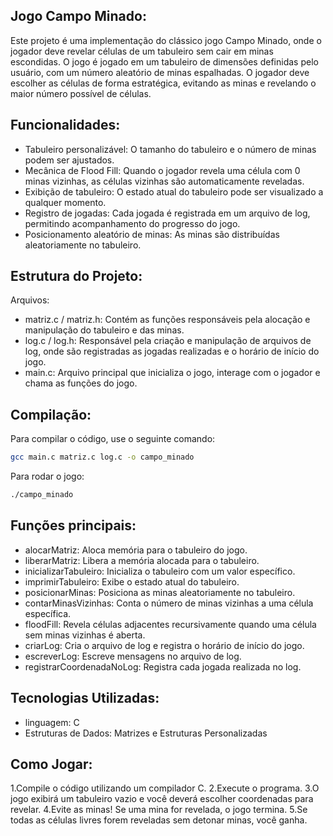 ## Jogo Campo Minado:

Este projeto é uma implementação do clássico jogo Campo Minado, onde o jogador deve revelar células de um tabuleiro sem cair em minas escondidas. O jogo é jogado em um tabuleiro de dimensões definidas pelo usuário, com um número aleatório de minas espalhadas. O jogador deve escolher as células de forma estratégica, evitando as minas e revelando o maior número possível de células.



## Funcionalidades:

- Tabuleiro personalizável: O tamanho do tabuleiro e o número de minas podem ser ajustados.
- Mecânica de Flood Fill: Quando o jogador revela uma célula com 0 minas vizinhas, as células vizinhas são automaticamente reveladas.
- Exibição de tabuleiro: O estado atual do tabuleiro pode ser visualizado a qualquer momento.
- Registro de jogadas: Cada jogada é registrada em um arquivo de log, permitindo acompanhamento do progresso do jogo.
- Posicionamento aleatório de minas: As minas são distribuídas aleatoriamente no tabuleiro.


## Estrutura do Projeto:

Arquivos:

- matriz.c / matriz.h: Contém as funções responsáveis pela alocação e manipulação do tabuleiro e das minas.
- log.c / log.h: Responsável pela criação e manipulação de arquivos de log, onde são registradas as jogadas realizadas e o horário de início do jogo.
- main.c: Arquivo principal que inicializa o jogo, interage com o jogador e chama as funções do jogo.


## Compilação:

Para compilar o código, use o seguinte comando:
  ```bash
  gcc main.c matriz.c log.c -o campo_minado
  ```

Para rodar o jogo:
  ```bash
  ./campo_minado
```

## Funções principais:

- alocarMatriz: Aloca memória para o tabuleiro do jogo.
- liberarMatriz: Libera a memória alocada para o tabuleiro.
- inicializarTabuleiro: Inicializa o tabuleiro com um valor específico.
- imprimirTabuleiro: Exibe o estado atual do tabuleiro.
- posicionarMinas: Posiciona as minas aleatoriamente no tabuleiro.
- contarMinasVizinhas: Conta o número de minas vizinhas a uma célula específica.
- floodFill: Revela células adjacentes recursivamente quando uma célula sem minas vizinhas é aberta.
- criarLog: Cria o arquivo de log e registra o horário de início do jogo.
- escreverLog: Escreve mensagens no arquivo de log.
- registrarCoordenadaNoLog: Registra cada jogada realizada no log.


## Tecnologias Utilizadas:

- linguagem: C
- Estruturas de Dados: Matrizes e Estruturas Personalizadas

## Como Jogar:

1.Compile o código utilizando um compilador C.
2.Execute o programa.
3.O jogo exibirá um tabuleiro vazio e você deverá escolher coordenadas para revelar.
4.Evite as minas! Se uma mina for revelada, o jogo termina.
5.Se todas as células livres forem reveladas sem detonar minas, você ganha.


